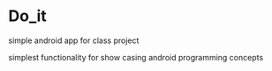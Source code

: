 # Do_it
simple android app for class project

simplest functionality for show casing android programming concepts
